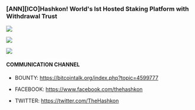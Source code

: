 ### [ANN][ICO]Hashkon! World's Ist Hosted Staking Platform with Withdrawal Trust

![](https://i.imgur.com/ZB4tyOp.png)



![](https://i.imgur.com/U4Bzckb.png)

![](https://i.imgur.com/F1zOPbN.png)


#### COMMUNICATION CHANNEL

- BOUNTY: https://bitcointalk.org/index.php?topic=4599777

- FACEBOOK: https://www.facebook.com/thehashkon

- TWITTER: https://twitter.com/TheHashkon